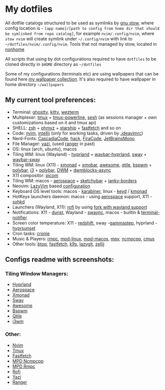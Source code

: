 # My dotfiles

All dotfile catalogs structured to be used as symlinks by [gnu stow](https://www.gnu.org/software/stow/), where config location is - `[app name]/[path to config from home dir that should be symlinked from repo catalog]`, for example `nvim/.config/nvim`,
where `stow nvim` will create symlink under `~/.config/nvim` with link to
`~/dotfiles/nvim/.config/nvim`. Tools that not managed by stow, located in [nonhome](nonhome)

All scripts that using by dot configurations required to have `dotfiles` to be cloned directly in `$HOME` directory as `~/dotfiles`

Some of my configurations (terminals etc) are using wallpapers that can be found here [my wallpaper collection](https://gitlab.com/Serhii.Dudar1/wallpapers).
It's also required to have wallpaper in home directory `~/wallpapers`

## My current tool preferences:
- Terminal: [ghostty](ghostty), [kitty](kitty), [wezterm](wezterm)
- Multiplexer: [tmux](tmux) + [tmux-powerline](tmux-powerline), [sesh](https://github.com/joshmedeski/sesh) (as sessions manager + own customizations based on it and tmux api)
- SHELL: [zsh](zsh) + [ohmyz](https://ohmyz.sh/) + [starship](https://starship.rs/) + [fastfetch](https://github.com/fastfetch-cli/fastfetch) and so on
- Code: [nvim](nvim), [intellij](idea) (only for working tasks, driven by [.ideavimrc](idea/.ideavimrc))
- Nerd-Fonts: [CascadiaCode](https://www.programmingfonts.org/#cascadia-code), [hack](https://www.programmingfonts.org/#hack), [FiraCode](https://www.programmingfonts.org/#firacode), [JetBrainsMono](https://www.programmingfonts.org/#jetbrainsmono)
- File Manager: [yazi](yazi), (used [ranger](ranger) in past)
- OS: linux (arch, ubuntu), macos
- Tiling WM: linux (Wayland) - [hyprland](hyprland) + [waybar-hyprland](waybar/.config/waybar/hyprland-config.jsonc), [sway](sway) + [waybar-sway](waybar/.config/waybar/sway-config.jsonc) 
- Tiling WM: linux (X11) - [xmonad](xmonad) + [xmobar](xmobar), [awesome](awesome), [qtile](qtile), [bspwm](bspwm) + [polybar](polybar), [i3](i3) + [polybar](polybar), [DWM](https://github.com/sergii-dudar/my-dwm) + [dwmblocks-async](suckless/dwmblocks-async)
- X11 compositor: [picom](picom)
- Tiling WM: macos - [aerospace](aerospace) + [sketchybar](sketchybar) + [janky-borders](janky-borders)
- Neovim: [LazyVim](https://www.lazyvim.org/) based [configuration](nvim/.config/nvim)
- Keyboard OS level tools: macos - [karabiner](karabiner), linux - [keyd](nonhome/keyd) / [kmonad](nonhome/kmonad)
- HotKeys launchers daemon: macos - using [aerospace](aerospace) support, X11 - [sxhkd](sxhkd)
- Launchers (Wayland, X11): [rofi](rofi) by using [fork with wayland support](https://github.com/in0ni/rofi-wayland)
- Notifications: X11 - [dunst](dunst), Wayland - [swaync](swaync), macos - builtin & [terminal-notifier](https://github.com/julienXX/terminal-notifier)
- Screen color temperature: X11 - [redshift](redshift), sway -[gammastep](gammastep), hyprland - [hyprsunset](hyprland/hypr/scripts/hyprsunset.runner)  
- Cron tasks: [cronie](cron) 
- Music & Players: [rmpc](mpd-config/rmpc), [mpd-linux](mpd-config/mpd), [mpd-macos](mpd-config/mpd-osx), [mpv](mpv), [ncmpcpp](mpd-config/ncmpcpp), [cmus](cmus)
- Other tools: [btop](btop), [fastfetch](fastfetch), [k9s](k9s), [lazygit](lazygit), [zellij](zellij)

## Configs readme with screenshots:

### Tiling Window Managers:
- [Hyprland](hyprland/README.md)
- [Aerospace](aerospace/.config/aerospace/README.md) 
- [Xmonad](xmonad/.config/xmonad/README.md)
- [Sway](sway/.config/sway/README.md)
- [Awesome](awesome/.config/awesome/README.md) 
- [Bspwm](bspwm/.config/bspwm/README.md)
- [Qtile](qtile/.config/qtile/README.md)
- [i3wm](i3/.config/i3/README.md)

### Other:
- [Nvim](nvim/.config/README.md)
- [Tmux](tmux/README.md)
- [Fastfetch](fastfetch/.config/fastfetch/README.md)
- [MPD Ncmpcpp](mpd-config/ncmpcpp/README.md)
- [MPD Rmpc](mpd-config/rmpc/README.md)
- [Rofi](rofi/.config/rofi/README.md)
- [Yazi](yazi/.config/yazi/README.md)
- [Ranger](ranger/.config/ranger/README.md)
